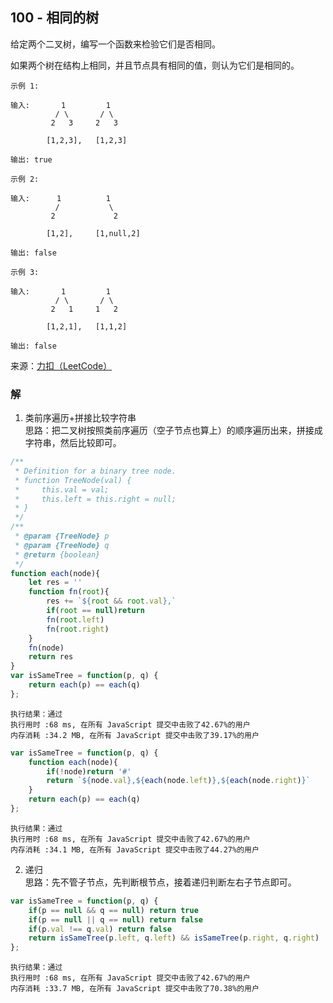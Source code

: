 ## 100 - 相同的树
给定两个二叉树，编写一个函数来检验它们是否相同。

如果两个树在结构上相同，并且节点具有相同的值，则认为它们是相同的。
```
示例 1:

输入:       1         1
          / \       / \
         2   3     2   3

        [1,2,3],   [1,2,3]

输出: true
```
```
示例 2:

输入:      1          1
          /           \
         2             2

        [1,2],     [1,null,2]

输出: false
```
```
示例 3:

输入:       1         1
          / \       / \
         2   1     1   2

        [1,2,1],   [1,1,2]

输出: false
```
来源：[力扣（LeetCode）](https://leetcode-cn.com/problems/same-tree)

### 解
1. 类前序遍历+拼接比较字符串  
思路：把二叉树按照类前序遍历（空子节点也算上）的顺序遍历出来，拼接成字符串，然后比较即可。
```js
/**
 * Definition for a binary tree node.
 * function TreeNode(val) {
 *     this.val = val;
 *     this.left = this.right = null;
 * }
 */
/**
 * @param {TreeNode} p
 * @param {TreeNode} q
 * @return {boolean}
 */
function each(node){
    let res = ''
    function fn(root){
        res += `${root && root.val},`
        if(root == null)return
        fn(root.left)
        fn(root.right)
    }
    fn(node)
    return res
}
var isSameTree = function(p, q) {
    return each(p) == each(q)
};
```
```
执行结果：通过
执行用时 :68 ms, 在所有 JavaScript 提交中击败了42.67%的用户
内存消耗 :34.2 MB, 在所有 JavaScript 提交中击败了39.17%的用户
```

```js
var isSameTree = function(p, q) {
    function each(node){
        if(!node)return '#'
        return `${node.val},${each(node.left)},${each(node.right)}`
    }
    return each(p) == each(q)
};
```
```
执行结果：通过
执行用时 :68 ms, 在所有 JavaScript 提交中击败了42.67%的用户
内存消耗 :34.1 MB, 在所有 JavaScript 提交中击败了44.27%的用户
```

2. 递归  
思路：先不管子节点，先判断根节点，接着递归判断左右子节点即可。
```js
var isSameTree = function(p, q) {
    if(p == null && q == null) return true
    if(p == null || q == null) return false
    if(p.val !== q.val) return false
    return isSameTree(p.left, q.left) && isSameTree(p.right, q.right)
};
```
```
执行结果：通过
执行用时 :68 ms, 在所有 JavaScript 提交中击败了42.67%的用户
内存消耗 :33.7 MB, 在所有 JavaScript 提交中击败了70.38%的用户
```
